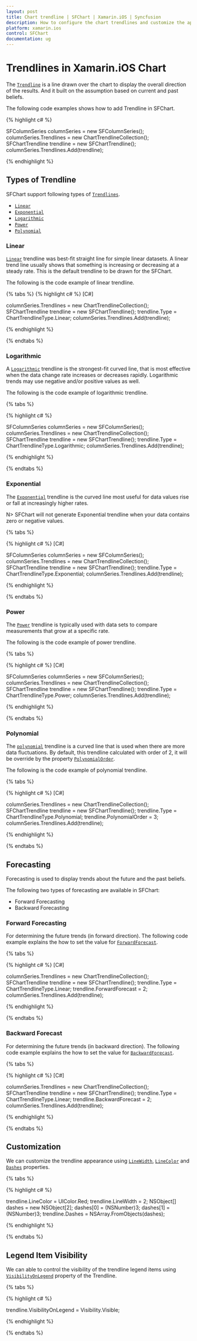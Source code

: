 ```yaml
---
layout: post
title: Chart trendline | SFChart | Xamarin.iOS | Syncfusion
description: How to configure the chart trendlines and customize the appearance of the trendlines in Xamarin.iOS Chart.
platform: xamarin.ios
control: SFChart
documentation: ug
---
```


# Trendlines in Xamarin.iOS Chart

The [`Trendline`]() is a line drawn over the chart to display the overall direction of the results. And it built on the assumption based on current and past beliefs. 

The following code examples shows how to add Trendline in SFChart.

{% highlight c# %} 

SFColumnSeries columnSeries = new SFColumnSeries();
columnSeries.Trendlines = new ChartTrendlineCollection();
SFChartTrendline trendline = new SFChartTrendline();
columnSeries.Trendlines.Add(trendline);

{% endhighlight %}

## Types of Trendline

SFChart support following types of [`Trendlines`]().

* [`Linear`]()
* [`Exponential`]()
* [`Logarithmic`]()
* [`Power`]()
* [`Polynomial`]()


### Linear

[`Linear`]() trendline was best-fit straight line for simple linear datasets. A linear trend line usually shows that something is increasing or decreasing at a steady rate. This is the default trendline to be drawn for the SFChart.

The following is the code example of linear trendline.

{% tabs %} 
{% highlight c# %}
[C#]

columnSeries.Trendlines = new ChartTrendlineCollection();
SFChartTrendline trendline = new SFChartTrendline();
trendline.Type = ChartTrendlineType.Linear;
columnSeries.Trendlines.Add(trendline);

{% endhighlight %}

{% endtabs %}

### Logarithmic

A [`Logarithmic`]() trendline is the strongest-fit curved line, that is most effective when the data change rate increases or decreases rapidly. Logarithmic trends may use negative and/or positive values as well. 

The following is the code example of logarithmic trendline.

{% tabs %} 

{% highlight c# %}

SFColumnSeries columnSeries = new SFColumnSeries();
columnSeries.Trendlines = new ChartTrendlineCollection();
SFChartTrendline trendline = new SFChartTrendline();
trendline.Type = ChartTrendlineType.Logarithmic;
columnSeries.Trendlines.Add(trendline);

{% endhighlight %}

{% endtabs %}

### Exponential

The [`Exponential`]() trendline is the curved line most useful for data values rise or fall at increasingly higher rates.

N> SFChart will not generate Exponential trendline when your data contains zero or negative values. 

{% tabs %} 

{% highlight c# %}
[C#]

SFColumnSeries columnSeries = new SFColumnSeries();
columnSeries.Trendlines = new ChartTrendlineCollection();
SFChartTrendline trendline = new SFChartTrendline();
trendline.Type = ChartTrendlineType.Exponential;
columnSeries.Trendlines.Add(trendline);

{% endhighlight %}

{% endtabs %}

### Power

The [`Power`]() trendline is typically used with data sets to compare measurements that grow at a specific rate.

The following is the code example of power trendline.

{% tabs %} 

{% highlight c# %}
[C#]

SFColumnSeries columnSeries = new SFColumnSeries();
columnSeries.Trendlines = new ChartTrendlineCollection();
SFChartTrendline trendline = new SFChartTrendline();
trendline.Type = ChartTrendlineType.Power;
columnSeries.Trendlines.Add(trendline);

{% endhighlight %}

{% endtabs %}

### Polynomial

The [`polynomial`]() trendline is a curved line that is used when there are more data fluctuations. By default, this trendline calculated with order of 2, it will be override by the property [`PolynomialOrder`]().

The following is the code example of polynomial trendline.

{% tabs %} 

{% highlight c# %}
[C#]

columnSeries.Trendlines = new ChartTrendlineCollection();
SFChartTrendline trendline = new SFChartTrendline();
trendline.Type = ChartTrendlineType.Polynomial;
trendline.PolynomialOrder = 3;
columnSeries.Trendlines.Add(trendline);

{% endhighlight %}

{% endtabs %}

## Forecasting

Forecasting is used to display trends about the future and the past beliefs.

The following two types of forecasting are available in SFChart:

* Forward Forecasting
* Backward Forecasting

### Forward Forecasting

For determining the future trends (in forward direction). The 
following code example explains the how to set the value for [`ForwardForecast`]().

{% tabs %} 

{% highlight c# %}
[C#]

columnSeries.Trendlines = new ChartTrendlineCollection();
SFChartTrendline trendline = new SFChartTrendline();
trendline.Type = ChartTrendlineType.Linear;
trendline.ForwardForecast = 2;
columnSeries.Trendlines.Add(trendline);

{% endhighlight %}

{% endtabs %}

### Backward Forecast

For determining the future trends (in backward direction). The following code example explains the how to set the value for [`BackwardForecast`]().

{% tabs %} 

{% highlight c# %}
[C#]

columnSeries.Trendlines = new ChartTrendlineCollection();
SFChartTrendline trendline = new SFChartTrendline();
trendline.Type = ChartTrendlineType.Linear;
trendline.BackwardForecast = 2;
columnSeries.Trendlines.Add(trendline);

{% endhighlight %}

{% endtabs %}

## Customization

We can customize the trendline appearance using [`LineWidth`](), [`LineColor`]() and [`Dashes`]() properties. 

{% tabs %} 

{% highlight c# %}

trendline.LineColor = UIColor.Red;
trendline.LineWidth = 2;
NSObject[] dashes = new NSObject[2];
dashes[0] = (NSNumber)3;
dashes[1] = (NSNumber)3;
trendline.Dashes = NSArray.FromObjects(dashes);

{% endhighlight %}

{% endtabs %}

## Legend Item Visibility

We can able to control the visibility of the trendline legend items using [`VisibilityOnLegend`]() property of the Trendline.

{% tabs %} 

{% highlight c# %}

trendline.VisibilityOnLegend = Visibility.Visible;

{% endhighlight %}

{% endtabs %}

